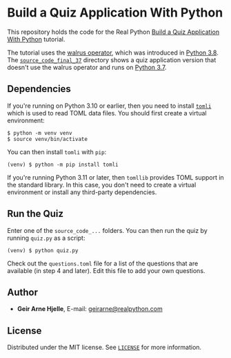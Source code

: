 # Build a Quiz Application With Python

This repository holds the code for the Real Python [Build a Quiz Application With Python](https://realpython.com/python-quiz-application/) tutorial.

The tutorial uses the [walrus operator](https://realpython.com/python-walrus-operator/), which was introduced in [Python 3.8](https://realpython.com/python38-new-features/). The [`source_code_final_37`](source_code_final/) directory shows a quiz application version that doesn't use the walrus operator and runs on [Python 3.7](https://realpython.com/python37-new-features/).

## Dependencies

If you're running on Python 3.10 or earlier, then you need to install [`tomli`](https://pypi.org/project/tomli/) which is used to read TOML data files. You should first create a virtual environment:

```console
$ python -m venv venv
$ source venv/bin/activate
```

You can then install `tomli` with `pip`:

```console
(venv) $ python -m pip install tomli
```

If you're running Python 3.11 or later, then `tomllib` provides TOML support in the standard library. In this case, you don't need to create a virtual environment or install any third-party dependencies.

## Run the Quiz

Enter one of the `source_code_...` folders. You can then run the quiz by running `quiz.py` as a script:

```console
(venv) $ python quiz.py
```

Check out the `questions.toml` file for a list of the questions that are available (in step 4 and later). Edit this file to add your own questions.

## Author

- **Geir Arne Hjelle**, E-mail: [geirarne@realpython.com](geirarne@realpython.com)

## License

Distributed under the MIT license. See [`LICENSE`](../LICENSE) for more information.
